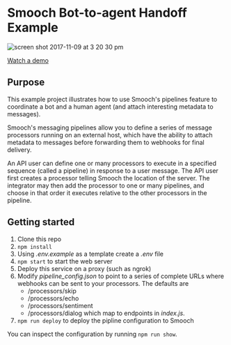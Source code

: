 # Smooch Bot-to-agent Handoff Example

![screen shot 2017-11-09 at 3 20 30 pm](https://user-images.githubusercontent.com/2235885/32627755-902818ba-c561-11e7-8431-e757d98add45.png)

[Watch a demo](https://vimeo.com/user72865062)

## Purpose

This example project illustrates how to use Smooch's pipelines feature to coordinate a bot and a human agent (and attach interesting metadata to messages).

Smooch's messaging pipelines allow you to define a series of message processors running on an external host, which have the ability to attach metadata to messages before forwarding them to webhooks for final delivery.

An API user can define one or many processors to execute in a specified sequence (called a pipeline) in response to a user message. The API user first creates a processor telling Smooch the location of the server. The integrator may then add the processor to one or many pipelines, and choose in that order it executes relative to the other processors in the pipeline.

## Getting started

1. Clone this repo
2. `npm install`
3. Using _.env.example_ as a template create a _.env_ file
4. `npm start` to start the web server
5. Deploy this service on a proxy (such as ngrok)
6. Modify _pipeline_config.json_ to point to a series of complete URLs where webhooks can be sent to your processors. The defaults are
	- /processors/skip
	- /processors/echo
	- /processors/sentiment
	- /processors/dialog  which map to endpoints in _index.js_.
7. `npm run deploy` to deploy the pipline configuration to Smooch


You can inspect the configuration by running `npm run show`.
